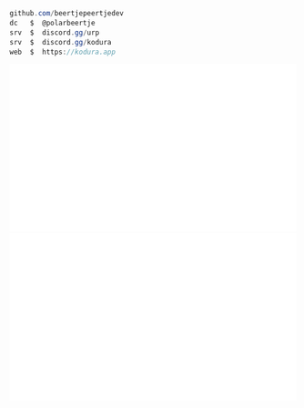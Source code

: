 ```csharp
github.com/beertjepeertjedev
dc   $  @polarbeertje
srv  $  discord.gg/urp
srv  $  discord.gg/kodura
web  $  https://kodura.app
```

<img src="https://raw.githubusercontent.com/beertjepeertjedev/github-stats/master/generated/overview.svg#gh-dark-mode-only" /> <img src="https://raw.githubusercontent.com/beertjepeertjedev/github-stats/master/generated/languages.svg#gh-dark-mode-only" />
